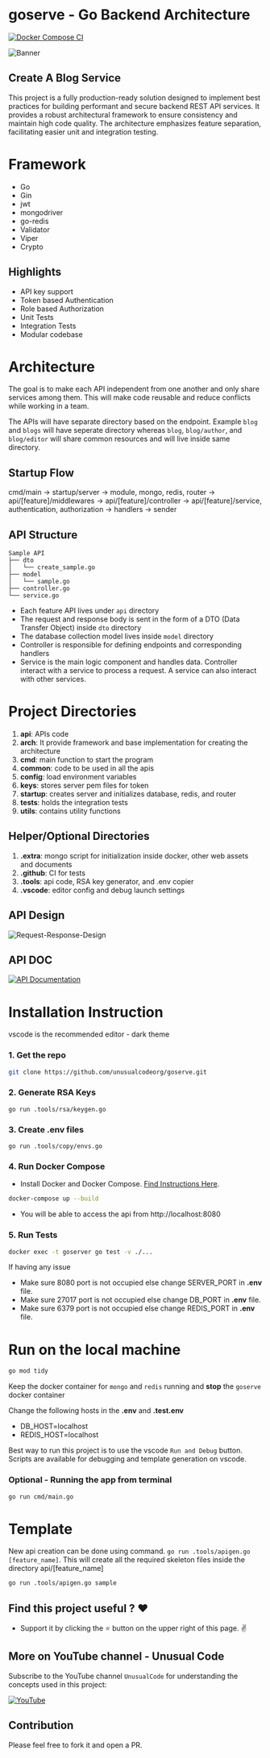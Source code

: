 # goserve - Go Backend Architecture

[![Docker Compose CI](https://github.com/unusualcodeorg/goserve/actions/workflows/docker_compose.yml/badge.svg)](https://github.com/unusualcodeorg/goserve/actions/workflows/docker_compose.yml)

![Banner](.extra/docs/goserve-banner.png)

## Create A Blog Service 

This project is a fully production-ready solution designed to implement best practices for building performant and secure backend REST API services. It provides a robust architectural framework to ensure consistency and maintain high code quality. The architecture emphasizes feature separation, facilitating easier unit and integration testing.

# Framework
- Go
- Gin
- jwt
- mongodriver
- go-redis
- Validator
- Viper
- Crypto

## Highlights
- API key support
- Token based Authentication
- Role based Authorization
- Unit Tests
- Integration Tests
- Modular codebase

# Architecture
The goal is to make each API independent from one another and only share services among them. This will make code reusable and reduce conflicts while working in a team. 

The APIs will have separate directory based on the endpoint. Example `blog` and `blogs` will have seperate directory whereas `blog`, `blog/author`, and `blog/editor` will share common resources and will live inside same directory.

## Startup Flow
cmd/main → startup/server → module, mongo, redis, router → api/[feature]/middlewares → api/[feature]/controller -> api/[feature]/service, authentication, authorization → handlers → sender

## API Structure
```
Sample API
├── dto
│   └── create_sample.go
├── model
│   └── sample.go
├── controller.go
└── service.go
```

- Each feature API lives under `api` directory
- The request and response body is sent in the form of a DTO (Data Transfer Object) inside `dto` directory
- The database collection model lives inside `model` directory
- Controller is responsible for defining endpoints and corresponding handlers
- Service is the main logic component and handles data. Controller interact with a service to process a request. A service can also interact with other services.
 
# Project Directories
1. **api**: APIs code 
2. **arch**: It provide framework and base implementation for creating the architecture
3. **cmd**: main function to start the program
4. **common**: code to be used in all the apis
5. **config**: load environment variables
6. **keys**: stores server pem files for token
7. **startup**: creates server and initializes database, redis, and router
8. **tests**: holds the integration tests
9. **utils**: contains utility functions

## Helper/Optional Directories
1. **.extra**: mongo script for initialization inside docker, other web assets and documents
2. **.github**: CI for tests
3. **.tools**: api code, RSA key generator, and .env copier
4. **.vscode**: editor config and debug launch settings


## API Design
![Request-Response-Design](.extra/docs/api-structure.png)

## API DOC
[![API Documentation](https://img.shields.io/badge/API%20Documentation-View%20Here-blue?style=for-the-badge)](https://documenter.getpostman.com/view/1552895/2sA3XWdefu)

# Installation Instruction
vscode is the recommended editor - dark theme 

### 1. Get the repo 

```bash
git clone https://github.com/unusualcodeorg/goserve.git
```

### 2. Generate RSA Keys
```
go run .tools/rsa/keygen.go
```

### 3. Create .env files
```
go run .tools/copy/envs.go 
```

### 4. Run Docker Compose
- Install Docker and Docker Compose. [Find Instructions Here](https://docs.docker.com/install/).

```bash
docker-compose up --build
```
-  You will be able to access the api from http://localhost:8080

### 5. Run Tests
```bash
docker exec -t goserver go test -v ./...
```

If having any issue
- Make sure 8080 port is not occupied else change SERVER_PORT in **.env** file.
- Make sure 27017 port is not occupied else change DB_PORT in **.env** file.
- Make sure 6379 port is not occupied else change REDIS_PORT in **.env** file.

# Run on the local machine
```bash
go mod tidy
```

Keep the docker container for `mongo` and `redis` running and **stop** the `goserve` docker container

Change the following hosts in the **.env** and **.test.env**
- DB_HOST=localhost
- REDIS_HOST=localhost

Best way to run this project is to use the vscode `Run and Debug` button. Scripts are available for debugging and template generation on vscode.

### Optional - Running the app from terminal
```bash
go run cmd/main.go
```

# Template
New api creation can be done using command. `go run .tools/apigen.go [feature_name]`. This will create all the required skeleton files inside the directory api/[feature_name]

```bash
go run .tools/apigen.go sample
```

## Find this project useful ? :heart:
* Support it by clicking the :star: button on the upper right of this page. :v:

## More on YouTube channel - Unusual Code
Subscribe to the YouTube channel `UnusualCode` for understanding the concepts used in this project:

[![YouTube](https://img.shields.io/badge/YouTube-Subscribe-red?style=for-the-badge&logo=youtube&logoColor=white)](https://www.youtube.com/@unusualcode)

## Contribution
Please feel free to fork it and open a PR.